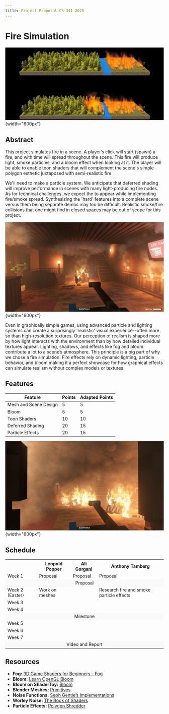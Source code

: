 ```yaml
---
title: Project Proposal CS-341 2025
---
```


# Fire Simulation

![A forest burning](images/ForestFire.jpg){width="600px"}

## Abstract

This project simulates fire in a scene. A player’s click will start (spawn) a fire, and with time will spread throughout the scene. This fire will produce light, smoke particles, and a bloom effect when looking at it. The player will be able to enable toon shaders that will complement the scene's simple polygon esthetic juxtaposed with semi-realistic fire.

We'll need to make a particle system. We anticipate that deferred shading will improve performance in scenes with many light-producing fire nodes. As for technical challenges, we expect the to appear while implementing fire/smoke spread. Synthesizing the 'hard' features into a complete scene versus them being separate demos may too be difficult. Realistic smoke/fire collisions that one might find in closed spaces may be out of scope for this project.

![Fire effect from the game *Teardown*](images/teardown-fire1.jpg){width="600px"}

Even in graphically simple games, using advanced particle and lighting systems can create a surprisingly 'realistic' visual experience--often more so than high-resolution textures. Our perception of realism is shaped more by how light interacts with the environment than by how detailed individual textures appear. Lighting, shadows, and effects like fog and bloom contribute a lot to a scene’s atmosphere. This principle is a big part of why we chose a fire simulation. Fire effects rely on dynamic lighting, particle behavior, and bloom making it a perfect showcase for how graphical effects can simulate realism without complex models or textures.


## Features

| Feature          							| Points | Adapted Points |
|-------------------------------------------|--------|----------------|
| Mesh and Scene Design	    				| 5      | 5              |
| Bloom										| 5      | 5              |
| Toon Shaders								| 10     | 10             |
| Deferred Shading							| 20     | 15             |
| Particle Effects							| 20     | 15             |

![Fire spread with thick smoke!](images/teardown-fire2.jpg){width="600px"}

## Schedule


<table>
	<tr>
		<th style="width: 20%"></th>
		<th>Leopold Popper</th>
		<th>Ali Gorgani</th>
		<th>Anthony Tamberg</th>
	</tr>
	<tr>
		<td>Week 1</td>
		<td>Proposal</td>
		<td>Proposal</td>
		<td>Proposal</td>
	</tr>
	<tr style="background-color: #f9f9f9;">
		<td colspan="4" align="center">Proposal</td>
	</tr>
	<tr>
		<td>Week 2 (Easter)</td>
		<td>Work on meshes</td>
		<td></td>
		<td>Research fire and smoke particle effects</td>
	</tr>
	<tr>
		<td>Week 3</td>
		<td></td>
		<td></td>
		<td></td>
	</tr>
	<tr>
		<td>Week 4</td>
		<td></td>
		<td></td>
		<td></td>
	</tr>
	<tr style="background-color: #f9f9f9;">
		<td colspan="4" align="center">Milestone</td>
	</tr>
	<tr>
		<td>Week 5</td>
		<td></td>
		<td></td>
		<td></td>
	</tr>
	<tr>
		<td>Week 6</td>
		<td></td>
		<td></td>
		<td></td>
	</tr>
	<tr>
		<td>Week 7</td>
		<td></td>
		<td></td>
		<td></td>
	</tr>
	<tr style="background-color: #f9f9f9;">
		<td colspan="4" align="center">Video and Report</td>
	</tr>
</table>


## Resources

- **Fog:** [3D Game Shaders for Beginners - Fog](https://lettier.github.io/3d-game-shaders-for-beginners/fog.html)
- **Bloom:** [Learn OpenGL Bloom](https://learnopengl.com/Advanced-Lighting/Bloom)
- **Bloom on ShaderToy:** [Bloom](https://www.shadertoy.com/results?query=bloom)
- **Blender Meshes:** [Primitives](https://docs.blender.org/manual/en/latest/modeling/meshes/primitives.html)
- **Noise Functions:** [Seph Gentle’s Implementations](https://github.com/josephg/noisejs)
- **Worley Noise:** [The Book of Shaders](https://thebookofshaders.com/12/)
- **Particle Effects:** [Polygon Shredder](https://github.com/spite/polygon-shredder)
